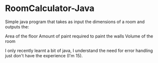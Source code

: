 # RoomCalculator-Java
Simple java program that takes as input the dimensions of a room and outputs the:

Area of the floor
Amount of paint required to paint the walls
Volume of the room

I only recently learnt a bit of java, I understand the need for error handling just don't have the experience (I'm 15).
